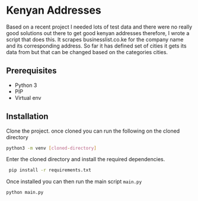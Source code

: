 # Kenyan Addresses

Based on a recent project I needed lots of test data
and there were no really good solutions out there to get good kenyan addresses
therefore, I wrote a script that does this. It scrapes businesslist.co.ke 
for the company name and its corresponding address. So far it has 
defined set of cities it gets its data from but that can be changed
based on the categories cities.

## Prerequisites

- Python 3
- PIP 
- Virtual env


## Installation

Clone the project. once cloned you can run the following on the 
cloned directory 
```bash
python3 -m venv [cloned-directory]
```

Enter the cloned directory and install the required dependencies.
```bash
 pip install -r requirements.txt
```

Once installed you can then run the main script `main.py`

```bash
python main.py
```

